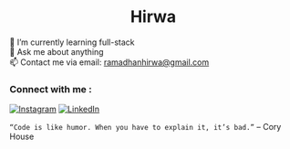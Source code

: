 <h1 align="center">Hirwa</h1>

🔭 I’m currently learning full-stack<br>💬 Ask me about anything<br>📫 Contact me via email: ramadhanhirwa@gmail.com


### Connect with me :
[![Instagram](https://img.shields.io/badge/Instagram-%23E4405F.svg?logo=Instagram&logoColor=white)](https://instagram.com/h1rram) [![LinkedIn](https://img.shields.io/badge/LinkedIn-%230077B5.svg?logo=linkedin&logoColor=white)](https://linkedin.com/in/h1rram) 

`“Code is like humor. When you have to explain it, it’s bad.”` – Cory House
